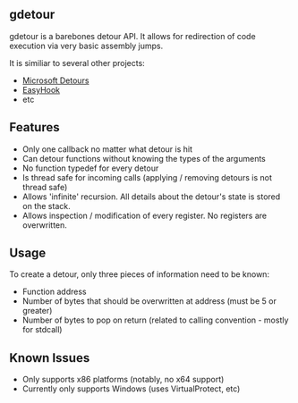 gdetour
-------

gdetour is a barebones detour API. It allows for redirection of code execution via very basic assembly jumps.

It is similiar to several other projects:

* [Microsoft Detours](http://research.microsoft.com/en-us/projects/detours/)
* [EasyHook](http://code.google.com/p/easyhook-continuing-detours/)
* etc

Features
--------

* Only one callback no matter what detour is hit
* Can detour functions without knowing the types of the arguments
* No function typedef for every detour
* Is thread safe for incoming calls (applying / removing detours is not thread safe)
* Allows 'infinite' recursion. All details about the detour's state is stored on the stack.
* Allows inspection / modification of every register. No registers are overwritten.

Usage
-----
To create a detour, only three pieces of information need to be known:
* Function address
* Number of bytes that should be overwritten at address (must be 5 or greater)
* Number of bytes to pop on return (related to calling convention - mostly for stdcall)

Known Issues
------------
* Only supports x86 platforms (notably, no x64 support)
* Currently only supports Windows (uses VirtualProtect, etc)
